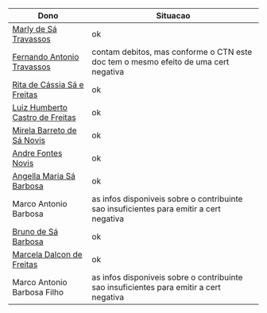 Dono | Situacao
---- | ----
[Marly de Sá Travassos](debitos_tributarios_federais_e_divida_ativa_uniao/marly.pdf)          | ok 
[Fernando Antonio Travassos](debitos_tributarios_federais_e_divida_ativa_uniao/fernando.pdf)  | contam debitos, mas conforme o CTN este doc tem o mesmo efeito de uma cert negativa
[Rita de Cássia Sá e Freitas](debitos_tributarios_federais_e_divida_ativa_uniao/rita.pdf)     | ok
[Luiz Humberto Castro de Freitas](debitos_tributarios_federais_e_divida_ativa_uniao/luiz.pdf) | ok
[Mirela Barreto de Sá Novis](debitos_tributarios_federais_e_divida_ativa_uniao/mirela.pdf)    | ok
[Andre Fontes Novis](debitos_tributarios_federais_e_divida_ativa_uniao/andre.pdf)             | ok
[Angella Maria Sá Barbosa](debitos_tributarios_federais_e_divida_ativa_uniao/angela.pdf)      | ok
Marco Antonio Barbosa                                                                         | as infos disponiveis sobre o contribuinte sao insuficientes para emitir a cert negativa
[Bruno de Sá Barbosa](debitos_tributarios_federais_e_divida_ativa_uniao/bruno.pdf)            | ok
[Marcela Dalcon de Freitas](debitos_tributarios_federais_e_divida_ativa_uniao/marcela.pdf)    | ok
Marco Antonio Barbosa Filho                                                                   | as infos disponiveis sobre o contribuinte sao insuficientes para emitir a cert negativa
